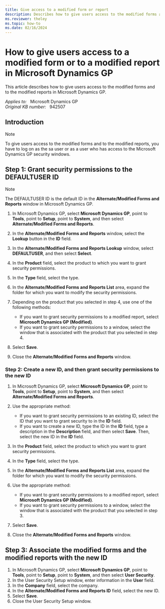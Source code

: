 ```yaml
---
title: Give access to a modified form or report
description: Describes how to give users access to the modified forms and reports in Microsoft Dynamics GP.
ms.reviewer: theley
ms.topic: how-to
ms.date: 02/16/2024
---
```

# How to give users access to a modified form or to a modified report in Microsoft Dynamics GP

This article describes how to give users access to the modified forms and to the modified reports in Microsoft Dynamics GP.

_Applies to:_ &nbsp; Microsoft Dynamics GP  
_Original KB number:_ &nbsp; 942507

## Introduction

> [!NOTE]
> To give users access to the modified forms and to the modified reports, you have to log on as the sa user or as a user who has access to the Microsoft Dynamics GP security windows.

## Step 1: Grant security permissions to the DEFAULTUSER ID

> [!NOTE]
> The DEFAULTUSER ID is the default ID in the **Alternate/Modified Forms and Reports** window in Microsoft Dynamics GP.

1. In Microsoft Dynamics GP, select **Microsoft Dynamics GP**, point to **Tools**, point to **Setup**, point to **System**, and then select **Alternate/Modified Forms and Reports**.
2. In the **Alternate/Modified Forms and Reports** window, select the **Lookup** button in the **ID** field.
3. In the **Alternate/Modified Forms and Reports Lookup** window, select **DEFAULTUSER**, and then select **Select**.
4. In the **Product** field, select the product to which you want to grant security permissions.
5. In the **Type** field, select the type.
6. In the **Alternate/Modified Forms and Reports List** area, expand the folder for which you want to modify the security permissions.
7. Depending on the product that you selected in step 4, use one of the following methods:

    - If you want to grant security permissions to a modified report, select **Microsoft Dynamics GP (Modified)**.
    - If you want to grant security permissions to a window, select the window that is associated with the product that you selected in step 4.

8. Select **Save**.
9. Close the **Alternate/Modified Forms and Reports** window.

### Step 2: Create a new ID, and then grant security permissions to the new ID

1. In Microsoft Dynamics GP, select **Microsoft Dynamics GP**, point to **Tools**, point to **Setup**, point to **System**, and then select **Alternate/Modified Forms and Reports**.
2. Use the appropriate method:

    - If you want to grant security permissions to an existing ID, select the ID that you want to grant security to in the **ID** field.
    - If you want to create a new ID, type the ID in the **ID** field, type a description in the **Description** field, and then select **Save**. Then, select the new ID in the **ID** field.
3. In the **Product** field, select the product to which you want to grant security permissions.
4. In the **Type** field, select the type.
5. In the **Alternate/Modified Forms and Reports List** area, expand the folder for which you want to modify the security permissions.
6. Use the appropriate method:
    - If you want to grant security permissions to a modified report, select **Microsoft Dynamics GP (Modified)**.
    - If you want to grant security permissions to a window, select the window that is associated with the product that you selected in step 3.
7. Select **Save**.
8. Close the **Alternate/Modified Forms and Reports** window.

## Step 3: Associate the modified forms and the modified reports with the new ID

1. In Microsoft Dynamics GP, select **Microsoft Dynamics GP**, point to **Tools**, point to **Setup**, point to **System**, and then select **User Security**.
2. In the User Security Setup window, enter information in the **User** field.
3. In the **Company** field, select the company.
4. In the **Alternate/Modified Forms and Reports ID** field, select the new ID.
5. Select **Save**.
6. Close the User Security Setup window.
